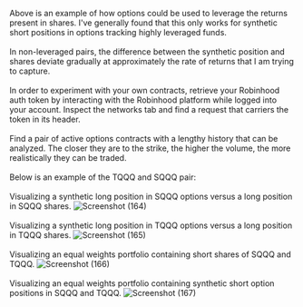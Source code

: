 Above is an example of how options could be used to leverage the returns present in shares. I've generally found that this only works for synthetic short positions in options tracking highly leveraged funds. 
</br>
</br>
In non-leveraged pairs, the difference between the synthetic position and shares deviate gradually at approximately the rate of returns that I am trying to capture. 
</br>
</br>
In order to experiment with your own contracts, retrieve your Robinhood auth token by interacting with the Robinhood platform while logged into your account. Inspect the networks tab and find a request that carriers the token in its header.
</br>
</br>
Find a pair of active options contracts with a lengthy history that can be analyzed. The closer they are to the strike, the higher the volume, the more realistically they can be traded.
</br>
</br>
Below is an example of the TQQQ and SQQQ pair:
</br>
</br>
Visualizing a synthetic long position in SQQQ options versus a long position in SQQQ shares. 
![Screenshot (164)](https://user-images.githubusercontent.com/102199762/212566791-1a4d323b-dac8-4ded-bac6-93ed42ddb75b.png)
</br>
</br>
Visualizing a synthetic long position in TQQQ options versus a long position in TQQQ shares. 
![Screenshot (165)](https://user-images.githubusercontent.com/102199762/212566635-7f7525fa-9542-4fb0-a176-d0cee0d4e4da.png)
</br>
</br>
Visualizing an equal weights portfolio containing short shares of SQQQ and TQQQ.
![Screenshot (166)](https://user-images.githubusercontent.com/102199762/212566644-045f1a51-ae79-4db7-a2b3-8eced93248f3.png)
</br>
</br>
Visualizing an equal weights portfolio containing synthetic short option positions in SQQQ and TQQQ. 
![Screenshot (167)](https://user-images.githubusercontent.com/102199762/212566648-a3ed6a31-0beb-4add-819c-4fb7a8956374.png)
